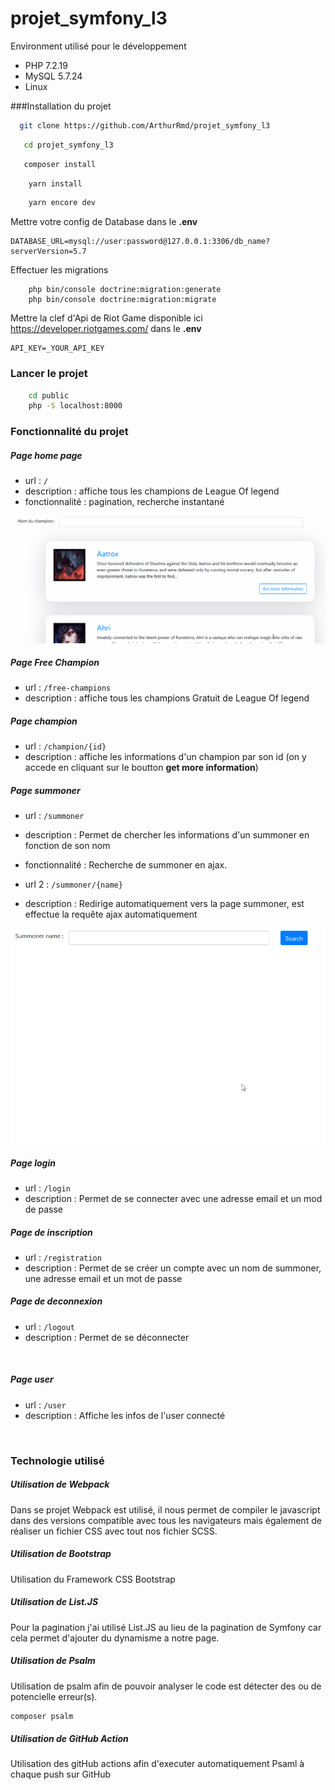 # projet_symfony_l3

Environment utilisé pour le développement
* PHP 7.2.19
* MySQL 5.7.24
* Linux


###Installation du projet 

```bash
  git clone https://github.com/ArthurRmd/projet_symfony_l3
```

```bash
   cd projet_symfony_l3
   ```

```bash
   composer install 
   ```

```bash
    yarn install
```

```bash
    yarn encore dev
```

Mettre votre config de Database dans le **.env** 
```env
DATABASE_URL=mysql://user:password@127.0.0.1:3306/db_name?serverVersion=5.7
```

Effectuer les migrations
```env
    php bin/console doctrine:migration:generate
    php bin/console doctrine:migration:migrate
```


Mettre la clef d'Api de Riot Game disponible ici https://developer.riotgames.com/ dans le **.env** 
```env
API_KEY=_YOUR_API_KEY
```

### Lancer le projet

```bash
    cd public
    php -S localhost:8000   
```

###

### Fonctionnalité du projet

##### Page home page

- url : `` / ``
- description : affiche tous les champions de League Of legend
- fonctionnalité : pagination, recherche instantané

<p align="center">
    <img src="https://github.com/ArthurRmd/projet_symfony_l3/blob/master/readme_asset/champion.gif" width="600" >
</p>


##### Page Free Champion

- url : `` /free-champions ``
- description : affiche tous les champions Gratuit de League Of legend



##### Page champion

- url : `` /champion/{id} ``
- description : affiche les informations d'un champion par son id (on y accede en cliquant sur
                le boutton **get more information**)



##### Page summoner

- url : `` /summoner ``
- description : Permet de chercher les informations d'un summoner en fonction de son nom
- fonctionnalité : Recherche de summoner en ajax.

- url 2 : `` /summoner/{name} ``
- description : Redirige automatiquement vers la page summoner, est effectue la requête ajax automatiquement 

<p align="center">
    <img src="https://github.com/ArthurRmd/projet_symfony_l3/blob/master/readme_asset/summoner.gif" width="600" alt="php-timer">
</p>

##### Page login

- url : `` /login ``
- description : Permet de se connecter avec une adresse email et un mod de passe 



##### Page de inscription

- url : `` /registration ``
- description : Permet de se créer un compte avec un nom de summoner, une adresse email et un mot de passe



##### Page de deconnexion

- url : `` /logout ``
- description : Permet de se déconnecter

<br>

##### Page user

- url : `` /user ``
- description : Affiche les infos de l'user connecté

<br>



### Technologie utilisé

##### Utilisation de Webpack
Dans se projet Webpack est utilisé, il nous permet de compiler le javascript dans des versions compatible avec
tous les navigateurs mais également de réaliser un fichier CSS avec tout nos fichier SCSS.

##### Utilisation de Bootstrap
Utilisation du Framework CSS Bootstrap

##### Utilisation de List.JS
Pour la pagination j'ai utilisé List.JS au lieu de la pagination de Symfony car cela permet d'ajouter du dynamisme
a notre page.

##### Utilisation de Psalm
Utilisation de psalm afin de pouvoir analyser le code est détecter des ou de potencielle erreur(s).

```bash
composer psalm
```

##### Utilisation de GitHub Action
Utilisation des gitHub actions afin d'executer automatiquement Psaml à chaque push sur GitHub


